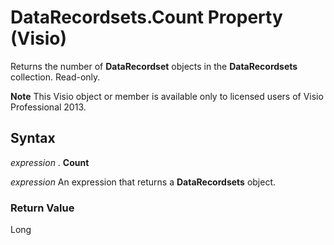 
# DataRecordsets.Count Property (Visio)

Returns the number of  **DataRecordset** objects in the **DataRecordsets** collection. Read-only.


 **Note**  This Visio object or member is available only to licensed users of Visio Professional 2013.


## Syntax

 _expression_ . **Count**

 _expression_ An expression that returns a **DataRecordsets** object.


### Return Value

Long

